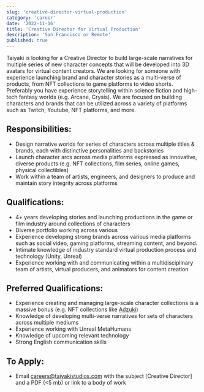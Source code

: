 ```yaml
---
slug: 'creative-director-virtual-production'
category: 'career'
date: '2022-11-16'
title: 'Creative Director for Virtual Production'
description: 'San Francisco or Remote'
published: true
---
```


Taiyaki is looking for a Creative Director to build large-scale narratives for multiple series of new character concepts that will be developed into 3D avatars for virtual content creators. We are looking for someone with experience launching brand and character stories as a multi-verse of products, from NFT collections to game platforms to video shorts. Preferably you have experience storytelling within science fiction and high-tech fantasy worlds (e.g. Arcane, Crysis). We are focused on building characters and brands that can be utilized across a variety of platforms such as Twitch, Youtube, NFT platforms, and more.

## Responsibilities:

- Design narrative worlds for series of characters across multiple titles & brands, each with distinctive personalities and backstories
- Launch character arcs across media platforms expressed as innovative, diverse products (e.g. NFT collections, film series, online games, physical collectibles)
- Work within a team of artists, engineers, and designers to produce and maintain story integrity across platforms

## Qualifications:

- 4+ years developing stories and launching productions in the game or film industry around collections of characters
- Diverse portfolio working across various
- Experience developing strong brands across various media platforms such as social video, gaming platforms, streaming content, and beyond.
- Intimate knowledge of industry standard virtual production process and technology (Unity, Unreal)
- Experience working with and communicating within a multidisciplinary team of artists, virtual producers, and animators for content creation

## Preferred Qualifications:

- Experience creating and managing large-scale character collections is a massive bonus (e.g. NFT collections like [Adzuki](https://www.azuki.com/gallery))
- Knowledge of developing multi-verse narratives for sets of characters across multiple mediums
- Experience working with Unreal MetaHumans
- Knowledge of upcoming relevant technology
- Strong English communication skills

## To Apply:

- Email [careers@taiyakistudios.com](mailto:careers@taiyakistudios.com) with the subject [Creative Director] and a PDF (<5 mb) or link to a body of work
